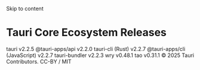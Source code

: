 Skip to content
# Tauri Core Ecosystem Releases
tauri v2.2.5
@tauri-apps/api v2.2.0
tauri-cli (Rust) v2.2.7
@tauri-apps/cli (JavaScript) v2.2.7
tauri-bundler v2.2.3
wry v0.48.1
tao v0.31.1
© 2025 Tauri Contributors. CC-BY / MIT

